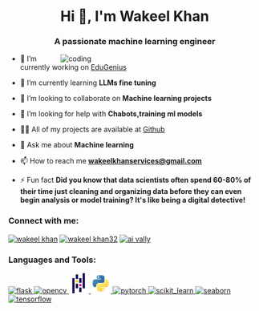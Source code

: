 <h1 align="center">Hi 👋, I'm Wakeel Khan</h1>
<h3 align="center">A passionate machine learning engineer</h3>

<img align="right" alt="coding" width="400" src="https://github.com/user-attachments/assets/01b67008-95e5-4b82-b89c-bf8b8372cf98">



- 🔭 I’m currently working on [EduGenius](https://github.com/WakeelDev/EduGenius)

- 🌱 I’m currently learning **LLMs fine tuning**

- 👯 I’m looking to collaborate on **Machine learning projects**

- 🤝 I’m looking for help with **Chabots,training ml models**

- 👨‍💻 All of my projects are available at [Github](Github)

- 💬 Ask me about **Machine learning**

- 📫 How to reach me **wakeelkhanservices@gmail.com**

- ⚡ Fun fact **Did you know that data scientists often spend 60-80% of their time just cleaning and organizing data before they can even begin analysis or model training? It's like being a digital detective!**

<h3 align="left">Connect with me:</h3>
<p align="left">
<a href="https://linkedin.com/in/wakeel khan" target="blank"><img align="center" src="https://raw.githubusercontent.com/rahuldkjain/github-profile-readme-generator/master/src/images/icons/Social/linked-in-alt.svg" alt="wakeel khan" height="30" width="40" /></a>
<a href="https://kaggle.com/wakeel khan32" target="blank"><img align="center" src="https://raw.githubusercontent.com/rahuldkjain/github-profile-readme-generator/master/src/images/icons/Social/kaggle.svg" alt="wakeel khan32" height="30" width="40" /></a>
<a href="https://www.youtube.com/c/ai vally" target="blank"><img align="center" src="https://raw.githubusercontent.com/rahuldkjain/github-profile-readme-generator/master/src/images/icons/Social/youtube.svg" alt="ai vally" height="30" width="40" /></a>
</p>

<h3 align="left">Languages and Tools:</h3>
<p align="left"> <a href="https://flask.palletsprojects.com/" target="_blank" rel="noreferrer"> <img src="https://www.vectorlogo.zone/logos/pocoo_flask/pocoo_flask-icon.svg" alt="flask" width="40" height="40"/> </a> <a href="https://opencv.org/" target="_blank" rel="noreferrer"> <img src="https://www.vectorlogo.zone/logos/opencv/opencv-icon.svg" alt="opencv" width="40" height="40"/> </a> <a href="https://pandas.pydata.org/" target="_blank" rel="noreferrer"> <img src="https://raw.githubusercontent.com/devicons/devicon/2ae2a900d2f041da66e950e4d48052658d850630/icons/pandas/pandas-original.svg" alt="pandas" width="40" height="40"/> </a> <a href="https://www.python.org" target="_blank" rel="noreferrer"> <img src="https://raw.githubusercontent.com/devicons/devicon/master/icons/python/python-original.svg" alt="python" width="40" height="40"/> </a> <a href="https://pytorch.org/" target="_blank" rel="noreferrer"> <img src="https://www.vectorlogo.zone/logos/pytorch/pytorch-icon.svg" alt="pytorch" width="40" height="40"/> </a> <a href="https://scikit-learn.org/" target="_blank" rel="noreferrer"> <img src="https://upload.wikimedia.org/wikipedia/commons/0/05/Scikit_learn_logo_small.svg" alt="scikit_learn" width="40" height="40"/> </a> <a href="https://seaborn.pydata.org/" target="_blank" rel="noreferrer"> <img src="https://seaborn.pydata.org/_images/logo-mark-lightbg.svg" alt="seaborn" width="40" height="40"/> </a> <a href="https://www.tensorflow.org" target="_blank" rel="noreferrer"> <img src="https://www.vectorlogo.zone/logos/tensorflow/tensorflow-icon.svg" alt="tensorflow" width="40" height="40"/> </a> </p>
